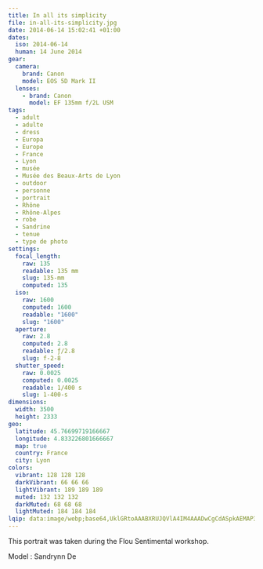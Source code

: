```yaml
---
title: In all its simplicity
file: in-all-its-simplicity.jpg
date: 2014-06-14 15:02:41 +01:00
dates:
  iso: 2014-06-14
  human: 14 June 2014
gear:
  camera:
    brand: Canon
    model: EOS 5D Mark II
  lenses:
    - brand: Canon
      model: EF 135mm f/2L USM
tags:
  - adult
  - adulte
  - dress
  - Europa
  - Europe
  - France
  - Lyon
  - musée
  - Musée des Beaux-Arts de Lyon
  - outdoor
  - personne
  - portrait
  - Rhône
  - Rhône-Alpes
  - robe
  - Sandrine
  - tenue
  - type de photo
settings:
  focal_length:
    raw: 135
    readable: 135 mm
    slug: 135-mm
    computed: 135
  iso:
    raw: 1600
    computed: 1600
    readable: "1600"
    slug: "1600"
  aperture:
    raw: 2.8
    computed: 2.8
    readable: ƒ/2.8
    slug: f-2-8
  shutter_speed:
    raw: 0.0025
    computed: 0.0025
    readable: 1/400 s
    slug: 1-400-s
dimensions:
  width: 3500
  height: 2333
geo:
  latitude: 45.76699719166667
  longitude: 4.833226801666667
  map: true
  country: France
  city: Lyon
colors:
  vibrant: 128 128 128
  darkVibrant: 66 66 66
  lightVibrant: 189 189 189
  muted: 132 132 132
  darkMuted: 68 68 68
  lightMuted: 184 184 184
lqip: data:image/webp;base64,UklGRtoAAABXRUJQVlA4IM4AAADwCgCdASpkAEMAP3GoyFq0v6gkL5aZy/AuCWkAAJTGmAt3PqPUfjDOEjo169oWDLZOl90Pcq2zCfkNHOz7X6gLmCy+tpUTCyaMlKNciQWcJ+pFKCjs/WM0AcSsHhEnaWAA/uzRR43ehMpQKs1F0e2wB4KXUb3LM9hHj5yvuY7egaTtru2nODlhrhGuDpcrSalEfreWEYhAbD7ah5rUkEMkb5/5FPgPRewF3ecfJgFFNZUnl4kADwxHxusMznYpsc5jE5Eje+lwa++ipoAAAA==
---
```


This portrait was taken during the Flou Sentimental workshop.

Model : Sandrynn De
